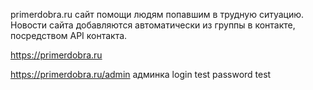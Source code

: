 
primerdobra.ru сайт помощи людям попавшим в трудную ситуацию.
Новости сайта добавляются автоматически из группы в контакте, посредством API контакта.





https://primerdobra.ru
 

https://primerdobra.ru/admin админка   login test password test
